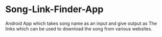 # Song-Link-Finder-App
Android App which takes song name as an input and give output 
as The links which can be used to download the song from various websites.


